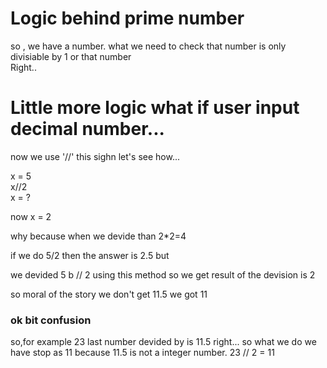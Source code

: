 
<h1>Logic behind prime number</h1>
<p>so , we have a number. what we need to check that number is only divisiable by 1 or that number<br> Right..</p>

<h1>Little more logic what if user input decimal number...</h1>

<p>now we use '//' this sighn let's see how...</p>

<p>
  x = 5 <br> x//2 <br> x = ? <br>
  <p>now x = 2 </p> 
  <p>why because when we devide than 2*2=4</p>
  <p>if we do 5/2 then the answer is 2.5 but  </p>
  <p>we devided 5 b // 2 using this method so we get result of the devision is 2</p>
  <p>so moral of the story we don't get 11.5 we got 11</p>
</p>

<h3>ok bit confusion</h3>
<p>so,for example 23 last number devided by is 11.5 right... so what we do we have stop as 11 because 11.5 is not a integer number. 23 // 2 = 11</p>
